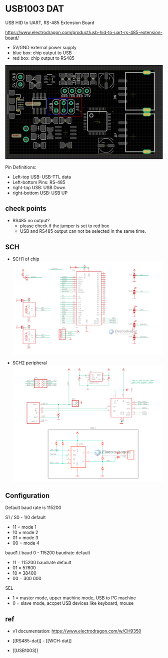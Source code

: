 
# USB1003 DAT

USB HID to UART, RS-485 Extension Board

https://www.electrodragon.com/product/usb-hid-to-uart-rs-485-extension-board/

- 5V/GND external power supply
- blue box: chip output to USB
- red  box: chip output to RS485



![](02-02-17-10-04-2023.png)

Pin Definitions: 

- Left-top USB: USB-TTL data 
- Left-bottom Pins: RS-485
- right-top USB: USB Down
- right-bottom USB: USB UP



## check points

- RS485 no output? 
  - please check if the jumper is set to red box
  - USB and RS485 output can not be selected in the same time.

## SCH 

- SCH1 of chip 
![](13-01-15-25-07-2023.png)

- SCH2 peripheral 
![](25-02-15-25-07-2023.png)

## Configuration 

Default baud rate is 115200

S1 / S0 - 1/0 default
* 11 = mode 1
* 10 = mode 2
* 01 = mode 3
* 00 = mode 4

baud1 / baud 0 - 115200 baudrate default 
* 11 = 115200 baudrate default 
* 01 = 57600
* 10 = 38400
* 00 = 300 000

SEL
* 1 = master mode, upper machine mode, USB to PC machine
* 0 = slave mode, accpet USB devices like keyboard, mouse


## ref 

- v1 documentation: https://www.electrodragon.com/w/CH9350

- [[RS485-dat]] - [[WCH-dat]]

- [[USB1003]]
